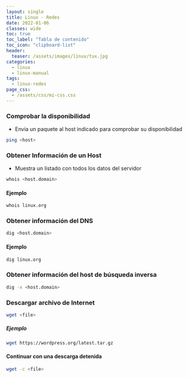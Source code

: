 ```yaml
---
layout: single
title: Linux - Redes
date: 2022-01-06
classes: wide
toc: true
toc_label: "Tabla de contenido"
toc_icon: "clipboard-list"
header:
  teaser: /assets/images/linux/tux.jpg
categories:
  - linux
  - linux-manual
tags:
  - linux-redes
page_css: 
  - /assets/css/mi-css.css
---
```


### Comprobar la disponibilidad

* Envia un paquete al host indicado para comprobar su disponibilidad

```bash
ping <host> 
```

### Obtener Información de un Host

* Muestra un listado con todos los datos del servidor

```bash
whois <host.domain>  
```

#### Ejemplo

```bash
whois linux.org 
```

### Obtener información del DNS

```bash
dig <host.domain> 
```

#### Ejemplo

```bash
dig linux.org
```

### Obtener información del host de búsqueda inversa

```bash
dig -x <host.domain>  
```

### Descargar archivo de Internet

```bash
wget <file>  
```

##### Ejemplo

```bash
wget https://wordpress.org/latest.tar.gz
```

#### Continuar con una descarga detenida

```bash
wget -c <file>  
```

